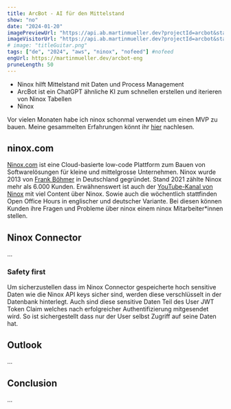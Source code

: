 ```yaml
---
title: ArcBot - AI für den Mittelstand
show: "no"
date: "2024-01-20"
imagePreviewUrl: "https://api.ab.martinmueller.dev?projectId=arcbot&state=preview"
imageVisitorUrl: "https://api.ab.martinmueller.dev?projectId=arcbot&state=visitor"
# image: "titleGuitar.png"
tags: ["de", "2024", "aws", "ninox", "nofeed"] #nofeed
engUrl: https://martinmueller.dev/arcbot-eng
pruneLength: 50
---
```


* Ninox hilft Mittelstand mit Daten und Process Management
* ArcBot ist ein ChatGPT ähnliche KI zum schnellen erstellen und iterieren von Ninox Tabellen
* Ninox 

Vor vielen Monaten habe ich ninox schonmal verwendet um einen MVP zu bauen. Meine gesammelten Erfahrungen könnt ihr [hier](https://martinmueller.dev/ninox-mvp) nachlesen.

## ninox.com

[Ninox.com](https://ninox.com) ist eine Cloud-basierte low-code Plattform zum Bauen von Softwarelösungen für kleine und mittelgrosse Unternehmen. Ninox wurde 2013 von [Frank Böhmer](https://www.linkedin.com/in/frank-boehmer/) in Deutschland gegründet. Stand 2021 zählte Ninox mehr als 6.000 Kunden. Erwähnenswert ist auch der [YouTube-Kanal von Ninox](https://www.youtube.com/@ninox1273) mit viel Content über Ninox. Sowie auch die wöchentlich stattfinden Open Office Hours in englischer und deutscher Variante. Bei diesen können Kunden ihre Fragen und Probleme über ninox einem ninox Mitarbeiter*innen stellen.

## Ninox Connector

...

### Safety first

Um sicherzustellen dass im Ninox Connector gespeicherte hoch sensitive Daten wie die Ninox API keys sicher sind, werden diese verschlüsselt in der Datenbank hinterlegt. Auch sind diese sensitive Daten Teil des User JWT Token Claim welches nach erfolgreicher Authentifizierung mitgesendet wird. So ist sichergestellt dass nur der User selbst Zugriff auf seine Daten hat.

## Outlook

...

## Conclusion

...
